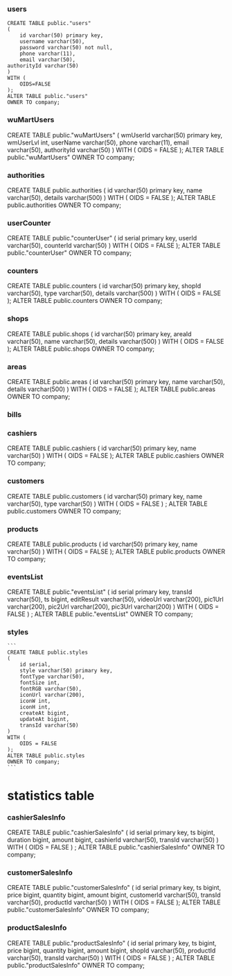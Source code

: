 ### users

    CREATE TABLE public."users"
    (
        id varchar(50) primary key,
        username varchar(50),
        password varchar(50) not null,
        phone varchar(11),
        email varchar(50),
	authorityId varchar(50)
    )
    WITH (
        OIDS=FALSE
    );
    ALTER TABLE public."users"
    OWNER TO company;



### wuMartUsers

CREATE TABLE public."wuMartUsers"
(
    wmUserId varchar(50) primary key,
    wmUserLvl int,
    userName varchar(50),
    phone varchar(11),
    email varchar(50),
    authorityId varchar(50)
) 
WITH (
  OIDS = FALSE
);
ALTER TABLE public."wuMartUsers"
  OWNER TO company;



### authorities

CREATE TABLE public.authorities
(
    id varchar(50) primary key,
    name varchar(50),
    details varchar(500)
) 
WITH (
    OIDS = FALSE
);
ALTER TABLE public.authorities
  OWNER TO company;



### userCounter

CREATE TABLE public."counterUser"
(
    id serial primary key,
    userId varchar(50),
    counterId varchar(50)
) 
WITH (
  OIDS = FALSE
);
ALTER TABLE public."counterUser"
  OWNER TO company;



### counters

CREATE TABLE public.counters
(
    id varchar(50) primary key,
    shopId varchar(50),
    type varchar(50),
    details varchar(500)
) 
WITH (
  OIDS = FALSE
);
ALTER TABLE public.counters
  OWNER TO company;



### shops

CREATE TABLE public.shops
(
    id varchar(50) primary key,
    areaId varchar(50),
    name varchar(50),
    details varchar(500)
) 
WITH (
  OIDS = FALSE
);
ALTER TABLE public.shops
  OWNER TO company;



### areas

CREATE TABLE public.areas
(
    id varchar(50) primary key,
    name varchar(50),
    details varchar(500)
) 
WITH (
  OIDS = FALSE
);
ALTER TABLE public.areas
  OWNER TO company;


### bills



### cashiers

CREATE TABLE public.cashiers
(
    id varchar(50) primary key,
    name varchar(50)
) 
WITH (
  OIDS = FALSE
);
ALTER TABLE public.cashiers
  OWNER TO company;



### customers

CREATE TABLE public.customers
(
    id varchar(50) primary key,
    name varchar(50),
    type varchar(50)
) 
WITH (
  OIDS = FALSE
)
;
ALTER TABLE public.customers
  OWNER TO company;




### products

CREATE TABLE public.products
(
    id varchar(50) primary key,
    name varchar(50)
) 
WITH (
  OIDS = FALSE
);
ALTER TABLE public.products
  OWNER TO company;



### eventsList

CREATE TABLE public."eventsList"
(
    id serial primary key,
    transId varchar(50),
    ts bigint,
    editResult varchar(50),
    videoUrl varchar(200),
    pic1Url varchar(200),
    pic2Url varchar(200),
    pic3Url varchar(200)
) 
WITH (
  OIDS = FALSE
)
;
ALTER TABLE public."eventsList"
  OWNER TO company;



### styles 

    ```
    CREATE TABLE public.styles
    (
        id serial,
        style varchar(50) primary key,
        fontType varchar(50),
        fontSize int,
        fontRGB varchar(50),
        iconUrl varchar(200),
        iconW int,
        iconH int,
        createAt bigint,
        updateAt bigint,
        transId varchar(50)
    ) 
    WITH (
        OIDS = FALSE
    );
    ALTER TABLE public.styles
    OWNER TO company;
    ```



# statistics table

### cashierSalesInfo

CREATE TABLE public."cashierSalesInfo"
(
    id serial primary key,
    ts bigint,
    duration bigint,
    amount bigint,
    cashierId varchar(50),
    transId varchar(50)
) 
WITH (
  OIDS = FALSE
)
;
ALTER TABLE public."cashierSalesInfo"
  OWNER TO company;



### customerSalesInfo

CREATE TABLE public."customerSalesInfo"
(
    id serial primary key,
    ts bigint,
    price bigint,
    quantity bigint,
    amount bigint,
    customerId varchar(50),
    transId varchar(50),
    productId varchar(50)
) 
WITH (
  OIDS = FALSE
);
ALTER TABLE public."customerSalesInfo"
  OWNER TO company;



### productSalesInfo

CREATE TABLE public."productSalesInfo"
(
    id serial primary key,
    ts bigint,
    price bigint,
    quantity bigint,
    amount bigint,
    shopId varchar(50),
    productId varchar(50),
    transId varchar(50)
) 
WITH (
  OIDS = FALSE
)
;
ALTER TABLE public."productSalesInfo"
  OWNER TO company;
